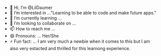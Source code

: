 - 👋 Hi, I’m @LilDaumer
- 👀 I’m interested in ..."Learning to be able to code and make future apps."
- 🌱 I’m currently learning ...
- 💞️ I’m looking to collaborate on ...
- 📫 How to reach me ... 
- 😄 Pronouns: ... Her/She
- ⚡ Fun fact: ... I am very much a newbie when it comes to this but I am also very estacted and thrilled for this learnong experience.

<!---
LilDaumer/LilDaumer is a ✨ special ✨ repository because its `README.md` (this file) appears on your GitHub profile.
You can click the Preview link to take a look at your changes.
--->
